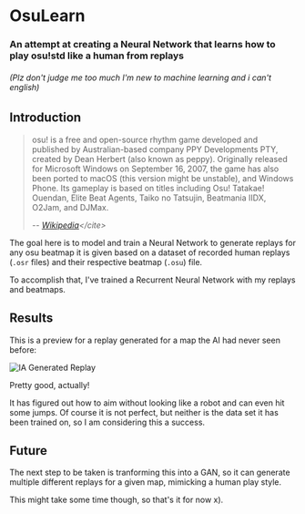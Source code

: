 OsuLearn
========
### An attempt at creating a Neural Network that learns how to play osu!std like a human from replays
###### (Plz don't judge me too much I'm new to machine learning and i can't english)

Introduction
------------

> osu! is a free and open-source rhythm game developed and published by Australian-based company PPY Developments PTY, created by Dean Herbert (also known as peppy). Originally released for Microsoft Windows on September 16, 2007, the game has also been ported to macOS (this version might be unstable), and Windows Phone. Its gameplay is based on titles including Osu! Tatakae! Ouendan, Elite Beat Agents, Taiko no Tatsujin, Beatmania IIDX, O2Jam, and DJMax. 
>
> -- <cite>[Wikipedia](https://en.wikipedia.org/wiki/Osu!)</cite>

The goal here is to model and train a Neural Network to generate replays for any osu beatmap it is given based on a dataset of recorded human replays (`.osr` files) and their respective beatmap (`.osu`) file.

To accomplish that, I've trained a Recurrent Neural Network with my replays and beatmaps.

Results
-------

This is a preview for a replay generated for a map the AI had never seen before:

![IA Generated Replay](https://media.giphy.com/media/1wn8SVlutuiIxJ88Oi/giphy.gif)

Pretty good, actually!

It has figured out how to aim without looking like a robot and can even hit some jumps. Of course it is not perfect, but neither is the data set it has been trained on, so I am considering this a success.

Future
------

The next step to be taken is tranforming this into a GAN, so it can generate multiple different replays for a given map, mimicking a human play style.

This might take some time though, so that's it for now x).
